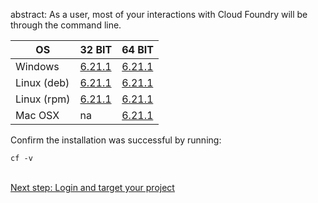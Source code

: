 abstract: As a user, most of your interactions with Cloud Foundry will be through the command line.

<table class="content-table">
<thead>
<tr>
<th>OS</th>
<th>32 BIT</th>
<th>64 BIT</th>
</tr>
</thead>
<tbody>
<tr>
<td>Windows</td>
<td><a href="https://cli.run.pivotal.io/stable?release=windows32&amp;version=6.21.1&amp;source=pcf1.6">6.21.1</a></td>
<td><a href="https://cli.run.pivotal.io/stable?release=windows64&amp;version=6.21.1&amp;source=pcf1.6">6.21.1</a></td>
</tr>
<tr>
<td>Linux (deb)</td>
<td><a href="https://cli.run.pivotal.io/stable?release=debian32&amp;version=6.21.1&amp;source=pcf1.6">6.21.1</a></td>
<td><a href="https://cli.run.pivotal.io/stable?release=debian64&amp;version=6.21.1&amp;source=pcf1.6">6.21.1</a></td>
</tr>
<tr>
<td>Linux (rpm)</td>
<td><a href="https://cli.run.pivotal.io/stable?release=redhat32&amp;version=6.21.1&amp;source=pcf1.6">6.21.1</a></td>
<td><a href="https://cli.run.pivotal.io/stable?release=redhat64&amp;version=6.21.1&amp;source=pcf1.6">6.21.1</a></td>
</tr>
<tr>
<td>Mac OSX</td>
<td>na</td>
<td><a href="https://cli.run.pivotal.io/stable?release=macosx64&amp;version=6.21.1&amp;source=pcf1.6">6.21.1</a></td>
</tr>
</tbody>
</table>

Confirm the installation was successful by running:

```
cf -v
```
<br />
<a class="see-more" href="/getting_started/login/">Next step: Login and target your project</a>

